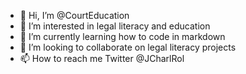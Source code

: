 - 👋 Hi, I’m @CourtEducation
- 👀 I’m interested in legal literacy and education
- 🌱 I’m currently learning how to code in markdown
- 💞️ I’m looking to collaborate on legal literacy projects
- 📫 How to reach me Twitter @JCharlRol

<!---
CourtEducation/CourtEducation is a ✨ special ✨ repository because its `README.md` (this file) appears on your GitHub profile.
You can click the Preview link to take a look at your changes.
--->
